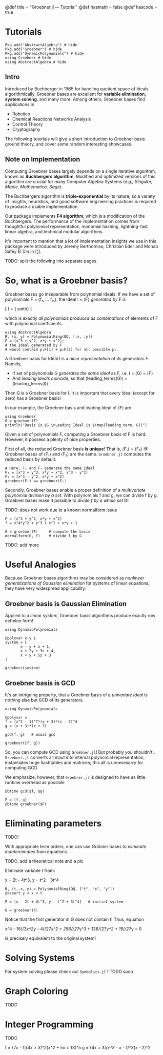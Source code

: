 
@def title = "Groebner.jl — Tutorial"
@def hasmath = false
@def hascode = true
<!-- Note: by default hasmath == true and hascode == false. You can change this in
the config file by setting hasmath = false for instance and just setting it to true
where appropriate -->

# Tutorials

```julia:installs
Pkg.add("AbstractAlgebra") # hide
Pkg.add("Groebner") # hide
Pkg.add("DynamicPolynomials") # hide
using Groebner # hide
using AbstractAlgebra # hide
```

## Intro

Introduced by Buchberger in 1965 for handling quotient space of Ideals algorithmically, Groebner bases are excellent for **variable elimination, system solving**, and many more. Among others, Groebner bases find applications in

- Robotics
- Chemical Reactions Networks Analysis
- Control Theory
- Cryptography

The following tutorials will give a short introduction to Groebner basis ground theory, and cover some random interesting showcases.

## Note on Implementation

Computing Groebner bases largely depends on a single iterative algorithm, known as **Buchbergers algorithm**. Modified and optimized versions of this algorithm are crucial for many Computer Algebra Systems (*e.g., Singular, Maple, Mathematica, Sage*).

The Buchbergers algorithm is **triple-exponential** by its nature, so a variety of insights, heuristics, and good software engineering practices is required to produce a usable implementation.   

Our package implements **F4 algorithm**, which is a modification of the Buchbergers. The performance of the implementation comes from thoughtful polynomial representation, monomial hashing, lightning-fast linear algebra, and technical modular algorithms.

It's important to mention that a lot of implementation insights we use in this package were introduced by Jérémy Berthomieu, Christian Eder and Mohab Safey El Din in [[1]](https://arxiv.org/abs/2104.03572).

TODO: split the following into separate pages.

# So, what is a Groebner basis?

Groebner bases go inseparable from polynomial Ideals. If we have a set of polynomials F = \{f₁, … fₘ\}, the Ideal I = ⟨F⟩ *generated by* F is

\[
  I = \{ smth\}
\]

which is exactly *all polynomials produced as combinations* of elements of F with polynomial coefficients.

```julia:aaimport
using AbstractAlgebra
R, (x, y) = PolynomialRing(QQ, [:x, :y])
F = [x^3 + y^2, x*y + x^2];
# the Ideal generated by F
# would contain p₁F[1] + p₂F[2] for all possible pᵢ
```

A Groebner basis for Ideal I is a *nicer representation* of its generators F. Namely,
- If set of polynomials G *generates the same ideal* as F, i.e. I = ⟨G⟩ = ⟨F⟩
- And *leading Ideals coincide*, so that  ⟨leading_terms(G)⟩ = ⟨leading_terms(I)⟩

Then G is a Groebner basis for I. It is important that every Ideal (except for zero) has a Groebner basis!

In our example, the Groebner basis and leading Ideal of ⟨F⟩ are
```julia:exampleone
using Groebner
G = groebner(F)
println("Basis is $G \nLeading Ideal is $(map(leading_term, G))")
```

Given a set of polynomials F, computing a Groebner basis of F is hard. However, it possess a plenty of nice properties.

First of all, the reduced Groebner basis **is unique**! That is, ⟨F₁⟩ = ⟨F₂⟩ iff Groebner bases of ⟨F₁⟩ and ⟨F₂⟩ are the same. `Groebner.jl` computes the reduced basis by default.


```julia:unique
# Here, F₁ and F₂ generate the same Ideal
F₁ = [x^3 + y^3, x*y + x^2, x^3 - y^2]
F₂ = [x^3 - y^2, x*y + x^2]
groebner(F₁) == groebner(F₂)
```

Secondly, Groebner bases enable a proper definition of a *multivariate polynomial division by a set*. With polynomials f and g, we can divide f by g. Groebner bases make it possible to *divide f by a whole set* G!

TODO: does not work due to a known normalform issue

```julia:nf
F = [x^3 + y^2, x*y + x^2]
f = x^4*y^2 + y^3 + x^2 + x*y + 1

G = groebner(F)     # compute the basis
normalform(G, f)    # divide f by G
```

TODO: add more

# Useful Analogies

Because Groebner bases algorithms may be considered as *nonlinear generalizations of Gaussian elimination* for systems of linear equations, they have very widespread applicability.

## Groebner basis is Gaussian Elimination

Applied to a *linear system*, Groebner basis algorithms produce exactly row echelon form!

```julia:gauss
using DynamicPolynomials

@polyvar x y z
system = [
       x - y + z + 1,
       x + 2y + 3z + 4,
       x + y + 5z + 3
]

groebner(system)
```

## Groebner basis is GCD

It's an intriguing property, that a Groebner basis of a *univariate Ideal* is nothing else but GCD of its generators.

```julia:gcd1
using DynamicPolynomials

@polyvar x
f = (x^2 - 1)^7*(x + 3)*(x - 7)^4
g = (x + 3)*(x + 7)

gcd(f, g)   # usual gcd
```

```julia:gcd2
groebner([f, g])
```

So, you can compute GCD using `Groebner.jl`! But probably you shouldn't.. `Groebner.jl` converts all input into internal polynomial representation, instantiates huge hashtables and matrices; this all is unnesesarry for computing GCD.

We emphasize, however, that `Groebner.jl` is designed to have as little runtime overhead as possible

```julia:gcd3
@btime gcd($f, $g)
```

```julia:gcd4
F = [f, g]
@btime groebner($F)
```


# Eliminating parameters

TODO!

With appropriate term orders, one can use Grobner
bases to *eliminate indeterminates* from equations.

TODO: add a theoretical note and a pic

Eliminate variable t from:

x = 2t - 4t^3, y = t^2 - 3t^4

```julia:eliminate
R, (t, x, y) = PolynomialRing(QQ, ["t", "x", "y"])
@assert y < x < t

F = [x - 2t + 4t^3, y - t^2 + 3t^4]   # initial system

G = groebner(F)
```

Notice that the first generator in G does not contain t! Thus, equation

x^4 - 16//3*x^2*y - 4//27*x^2 + 256//27*y^3 + 128//27*y^2 + 16//27*y = 0

is precisely equivalent to the original system!


# Solving Systems

For system solving please check out `Symbolics.jl` ! TODO soon

# Graph Coloring

TODO

# Integer Programming

TODO

f = (7x - 1)*(4x + 3)^2*(x^2 + 5x + 13)^5
g = (4x + 3)*(x^3 - x - 1)^3*(x - 2)^2
